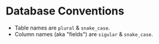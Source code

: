# Database Conventions

- Table names are `plural` & `snake_case`.
- Column names (aka "fields") are `sigular` & `snake_case`.